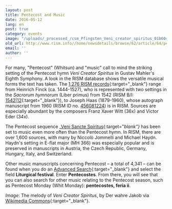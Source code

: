 ```yaml
---
layout: post
title: Pentecost and Music
date: 2016-05-12
lang: en
post: true
category: events
image: "/uploads/_processed_/csm_Pfingsten_Veni_creator_spiritus_01b6041324.jpg"
old_url: http://www.rism.info//home/newsdetails/browse/62/article/64/pentecost-and-music.html
email: ''
author: ''
---
```



For many, "Pentecost" (Whitsun) and "music" call to mind the striking setting of the Pentecost hymn _Veni Creator Spiritus_ in Gustav Mahler's Eighth Symphony. A look in the RISM database shows the versatile musical forms the text has taken. The [1,276 RISM records](https://opac.rism.info/search?View=rism&title=Veni+creator+spiritus){:target="_blank"} range from Heinrich Finck (ca. 1444-1527), who is represented with two settings in the _Sacrorum hymnorum_ (Liber primus) from 1542 (RISM B/I: [1542|12](https://opac.rism.info/search?id=00000993104330){:target="_blank"}), to Joseph Haas (1879-1960), whose autograph manuscript from 1960 (RISM ID no. [456081224](https://opac.rism.info/search?id=456081224)) is in RISM. Sources are especially abundant by the composers Franz Xaver Witt (36x) and Victor Eder (34x).

The Pentecost sequence _[Veni Sancte Spiritus](https://opac.rism.info/search?View=rism&title=Veni+sancte+spiritus){:target="_blank"}_ has been set to music even more often than the Pentecost hymn. In RISM, there are over 1,600 sources, with many by Niccolò Jommelli and Michael Haydn. Haydn's setting in E-flat major (MH 366) was especially popular and is preserved in manuscripts in Austria, the Czech Republic, Germany, Hungary, Italy, and Switzerland.

Other music manuscripts concerning Pentecost – a total of 4,341 – can be found when you do an [Advanced Search](https://opac.rism.info/metaopac/start.do?View=rism&SearchType=2&Language=en){:target="_blank"} and select the field **Liturgical festival**. Enter **Pentecostes**. From there, you will see that you can also search for other music relating to the Pentecost season, such as Pentecost Monday (Whit Monday): **pentecostes, feria ii**.


_Image_: The melody of _Veni Creator Spiritus_, by Der wahre Jakob via [Wikimedia Commons](https://commons.wikimedia.org/wiki/File:Veni_creator_spiritus.jpg){:target="_blank"}.





<script type="text/javascript">var switchTo5x=true;</script><script type="text/javascript" src="http://w.sharethis.com/button/buttons.js"></script><script type="text/javascript">stLight.options({publisher: "9b601438-1ce1-49d8-bfd7-9cff5df54c17", doNotHash: false, doNotCopy: false, hashAddressBar: false});</script>